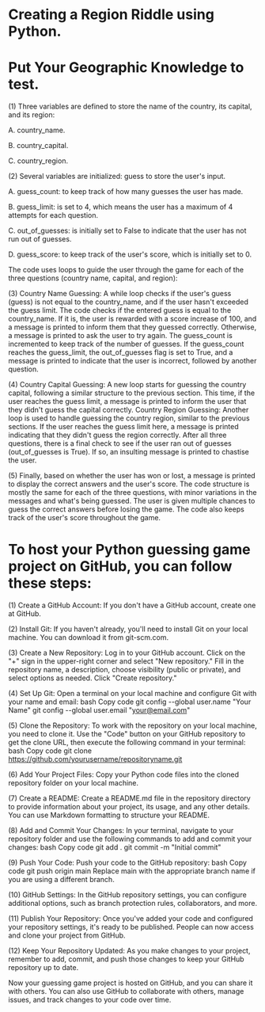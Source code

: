 # Creating a Region Riddle using Python.
# Put Your Geographic Knowledge to test.
(1) Three variables are defined to store the name of the country, its capital, and its region:

 A.  country_name.
 
 B.	country_capital.
 
 C.	country_region.

(2) Several variables are initialized:
guess to store the user's input.

 
 
 A.	guess_count: to keep track of how many guesses the user has made.
 
 B.	guess_limit: is set to 4, which means the user has a maximum of 4 attempts for each question.
 
 C.	out_of_guesses: is initially set to False to indicate that the user has not run out of guesses.
 
 D.	guess_score:  to keep track of the user's score, which is initially set to 0. 

The code uses loops to guide the user through the game for each of the three questions (country name, capital, and region):


(3) Country Name Guessing:  A while loop checks if the user's guess (guess) is not equal to the country_name, and if the user hasn't exceeded the guess limit.
The code checks if the entered guess is equal to the country_name. If it is, the user is rewarded with a score increase of 100, and a message is printed to inform them that they guessed correctly. Otherwise, a message is printed to ask the user to try again.
The guess_count is incremented to keep track of the number of guesses.
If the guess_count reaches the guess_limit, the out_of_guesses flag is set to True, and a message is printed to indicate that the user is incorrect, followed by another question.



(4) Country Capital Guessing: A new loop starts for guessing the country capital, following a similar structure to the previous section. This time, if the user reaches the guess limit, a message is printed to inform the user that they didn't guess the capital correctly.
Country Region Guessing: Another loop is used to handle guessing the country region, similar to the previous sections. If the user reaches the guess limit here, a message is printed indicating that they didn't guess the region correctly. After all three questions, there is a final check to see if the user ran out of guesses (out_of_guesses is True). If so, an insulting message is printed to chastise the user.


(5) Finally, based on whether the user has won or lost, a message is printed to display the correct answers and the user's score. 
The code structure is mostly the same for each of the three questions, with minor variations in the messages and what's being guessed. 
The user is given multiple chances to guess the correct answers before losing the game. The code also keeps track of the user's score throughout the game.




# To host your Python guessing game project on GitHub, you can follow these steps:

(1) Create a GitHub Account:
If you don't have a GitHub account, create one at GitHub.

(2) Install Git:
If you haven't already, you'll need to install Git on your local machine. You can download it from git-scm.com.

(3) Create a New Repository:
Log in to your GitHub account.
Click on the "+" sign in the upper-right corner and select "New repository."
Fill in the repository name, a description, choose visibility (public or private), and select options as needed.
Click "Create repository."


(4) Set Up Git:
Open a terminal on your local machine and configure Git with your name and email:
bash
Copy code
git config --global user.name "Your Name"
git config --global user.email "your@email.com"


(5) Clone the Repository:
To work with the repository on your local machine, you need to clone it. Use the "Code" button on your GitHub repository to get the clone URL, then execute the following command in your terminal:
bash
Copy code
git clone https://github.com/yourusername/repositoryname.git


(6) Add Your Project Files:
Copy your Python code files into the cloned repository folder on your local machine.


(7) Create a README:
Create a README.md file in the repository directory to provide information about your project, its usage, and any other details. You can use Markdown formatting to structure your README.


(8) Add and Commit Your Changes:
In your terminal, navigate to your repository folder and use the following commands to add and commit your changes:
bash
Copy code
git add .
git commit -m "Initial commit"


(9) Push Your Code:
Push your code to the GitHub repository:
bash
Copy code
git push origin main
Replace main with the appropriate branch name if you are using a different branch.


(10) GitHub Settings:
In the GitHub repository settings, you can configure additional options, such as branch protection rules, collaborators, and more.


(11) Publish Your Repository:
Once you've added your code and configured your repository settings, it's ready to be published. People can now access and clone your project from GitHub.

(12) Keep Your Repository Updated:
As you make changes to your project, remember to add, commit, and push those changes to keep your GitHub repository up to date.

Now your guessing game project is hosted on GitHub, and you can share it with others. You can also use GitHub to collaborate with others, manage issues, and track changes to your code over time.
